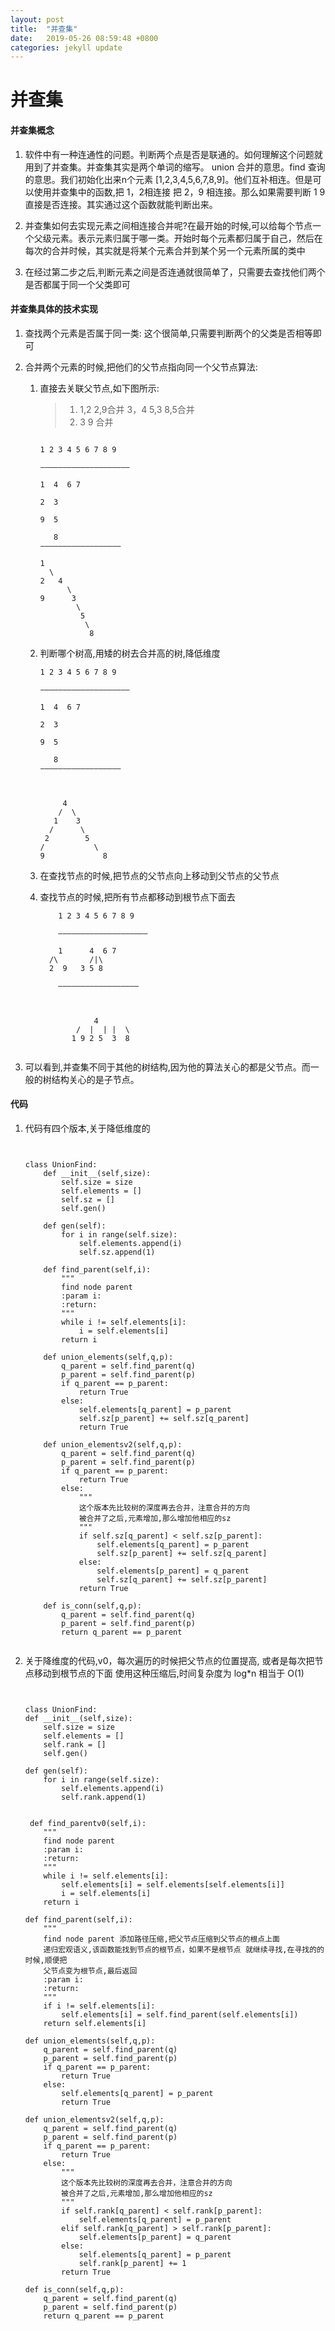 ```yaml
---
layout: post
title:  "并查集"
date:   2019-05-26 08:59:48 +0800
categories: jekyll update
---
```


# 并查集

#### 并查集概念

1. 软件中有一种连通性的问题。判断两个点是否是联通的。如何理解这个问题就用到了并查集。并查集其实是两个单词的缩写。 union 合并的意思。find 查询的意思。我们初始化出来n个元素 [1,2,3,4,5,6,7,8,9]。他们互补相连。但是可以使用并查集中的函数,把 1，2相连接 把 2，9 相连接。那么如果需要判断 1 9 直接是否连接。其实通过这个函数就能判断出来。

2. 并查集如何去实现元素之间相连接合并呢?在最开始的时候,可以给每个节点一个父级元素。表示元素归属于哪一类。开始时每个元素都归属于自己，然后在每次的合并时候，其实就是将某个元素合并到某个另一个元素所属的类中

3. 在经过第二步之后,判断元素之间是否连通就很简单了，只需要去查找他们两个是否都属于同一个父类即可


#### 并查集具体的技术实现

1. 查找两个元素是否属于同一类: 这个很简单,只需要判断两个的父类是否相等即可

2. 合并两个元素的时候,把他们的父节点指向同一个父节点算法:

	1. 直接去关联父节点,如下图所示:

		> 1. 1,2  2,9合并  3，4  5,3 8,5合并
		> 2. 3 9 合并
		
		```
		
		1 2 3 4 5 6 7 8 9 
		
		————————————————————
		
		1  4  6 7 
		
		2  3
		
		9  5 
		   
		   8 
		——————————————————
		
		1
		  \
		2   4
		      \
		9      3
		        \
		         5
		          \
		           8
		```
		
	2. 判断哪个树高,用矮的树去合并高的树,降低维度

		```
		1 2 3 4 5 6 7 8 9 
		
		————————————————————
		
		1  4  6 7 
		
		2  3
		
		9  5 
		   
		   8 
		——————————————————
		
		
		  
		     4
		    /  \
		   1    3
		  /      \
		 2        5
		/           \
	   9	         8
		```
		
	3. 在查找节点的时候,把节点的父节点向上移动到父节点的父节点

		
		
	4. 查找节点的时候,把所有节点都移动到根节点下面去

		```
			1 2 3 4 5 6 7 8 9 
			
			————————————————————
			
			1      4  6 7 
	      /\ 	   /|\
		  2  9   3 5 8
			 
			——————————————————
			
			
			  
			        4
			    /  |  | |  \
			   1 9 2 5  3  8
			   
		 ```

		

	

3. 可以看到,并查集不同于其他的树结构,因为他的算法关心的都是父节点。而一般的树结构关心的是子节点。


#### 代码

1. 代码有四个版本,关于降低维度的

	```
	
	
	class UnionFind:
	    def __init__(self,size):
	        self.size = size
	        self.elements = []
	        self.sz = []
	        self.gen()
	
	    def gen(self):
	        for i in range(self.size):
	            self.elements.append(i)
	            self.sz.append(1)
	
	    def find_parent(self,i):
	        """
	        find node parent
	        :param i:
	        :return:
	        """
	        while i != self.elements[i]:
	            i = self.elements[i]
	        return i
	
	    def union_elements(self,q,p):
	        q_parent = self.find_parent(q)
	        p_parent = self.find_parent(p)
	        if q_parent == p_parent:
	            return True
	        else:
	            self.elements[q_parent] = p_parent
	            self.sz[p_parent] += self.sz[q_parent]
	            return True
	
	    def union_elementsv2(self,q,p):
	        q_parent = self.find_parent(q)
	        p_parent = self.find_parent(p)
	        if q_parent == p_parent:
	            return True
	        else:
	            """
	            这个版本先比较树的深度再去合并，注意合并的方向
	            被合并了之后,元素增加,那么增加他相应的sz
	            """
	            if self.sz[q_parent] < self.sz[p_parent]:
	                self.elements[q_parent] = p_parent
	                self.sz[p_parent] += self.sz[q_parent]
	            else:
	                self.elements[p_parent] = q_parent
	                self.sz[q_parent] += self.sz[p_parent]
	            return True
	
	    def is_conn(self,q,p):
	        q_parent = self.find_parent(q)
	        p_parent = self.find_parent(p)
	        return q_parent == p_parent
	        
	```
	
2. 关于降维度的代码,v0，每次遍历的时候把父节点的位置提高, 或者是每次把节点移动到根节点的下面 使用这种压缩后,时间复杂度为 log*n 相当于 O(1)


	```
	
	
	class UnionFind:
    def __init__(self,size):
        self.size = size
        self.elements = []
        self.rank = []
        self.gen()

    def gen(self):
        for i in range(self.size):
            self.elements.append(i)
            self.rank.append(1)


	 def find_parentv0(self,i):
        """
        find node parent
        :param i:
        :return:
        """
        while i != self.elements[i]:
            self.elements[i] = self.elements[self.elements[i]]
            i = self.elements[i]
        return i
        
    def find_parent(self,i):
        """
        find node parent 添加路径压缩,把父节点压缩到父节点的根点上面
        递归宏观语义,该函数能找到节点的根节点，如果不是根节点 就继续寻找,在寻找的的时候,顺便把
        父节点变为根节点,最后返回
        :param i:
        :return:
        """
        if i != self.elements[i]:
            self.elements[i] = self.find_parent(self.elements[i])
        return self.elements[i]

    def union_elements(self,q,p):
        q_parent = self.find_parent(q)
        p_parent = self.find_parent(p)
        if q_parent == p_parent:
            return True
        else:
            self.elements[q_parent] = p_parent
            return True

    def union_elementsv2(self,q,p):
        q_parent = self.find_parent(q)
        p_parent = self.find_parent(p)
        if q_parent == p_parent:
            return True
        else:
            """
            这个版本先比较树的深度再去合并，注意合并的方向
            被合并了之后,元素增加,那么增加他相应的sz
            """
            if self.rank[q_parent] < self.rank[p_parent]:
                self.elements[q_parent] = p_parent
            elif self.rank[q_parent] > self.rank[p_parent]:
                self.elements[p_parent] = q_parent
            else:
                self.elements[q_parent] = p_parent
                self.rank[p_parent] += 1
            return True

    def is_conn(self,q,p):
        q_parent = self.find_parent(q)
        p_parent = self.find_parent(p)
        return q_parent == p_parent
	
	
	```
